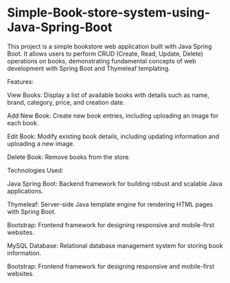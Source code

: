 # Simple-Book-store-system-using-Java-Spring-Boot

This project is a simple bookstore web application built with Java Spring Boot. It allows users to perform CRUD (Create, Read, Update, Delete) operations on books, demonstrating fundamental concepts of web development with Spring Boot and Thymeleaf templating.


Features:

View Books: Display a list of available books with details such as name, brand, category, price, and creation date.

Add New Book: Create new book entries, including uploading an image for each book.

Edit Book: Modify existing book details, including updating information and uploading a new image.

Delete Book: Remove books from the store.


Technologies Used:

Java Spring Boot: Backend framework for building robust and scalable Java applications.

Thymeleaf: Server-side Java template engine for rendering HTML pages with Spring Boot.

Bootstrap: Frontend framework for designing responsive and mobile-first websites.

MySQL Database: Relational database management system for storing book information.

Bootstrap: Frontend framework for designing responsive and mobile-first websites.
